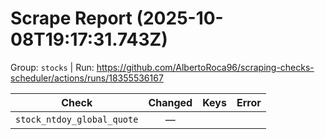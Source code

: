 # Scrape Report (2025-10-08T19:17:31.743Z)

Group: `stocks`  |  Run: https://github.com/AlbertoRoca96/scraping-checks-scheduler/actions/runs/18355536167

| Check | Changed | Keys | Error |
|---|:---:|:--|:--|
| `stock_ntdoy_global_quote` | — |  |  |
